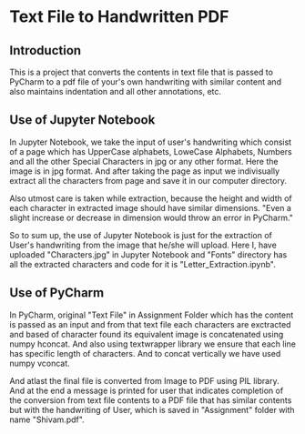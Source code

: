 # Text File to Handwritten PDF
## Introduction
This is a project that converts the contents in text file that is passed to PyCharm to a pdf file of your's own handwriting with similar content and also maintains indentation and all other annotations, etc.

## Use of Jupyter Notebook
In Jupyter Notebook, we take the input of user's handwriting which consist of a page which has UpperCase alphabets, LoweCase Alphabets, Numbers and all the other Special Characters in jpg or any other format. Here the image is in jpg format.
And after taking the page as input we indivisually extract all the characters from page and save it in our computer directory. 

Also utmost care is taken while extraction, because the height and width of each character in extracted image should have similar dimensions. "Even a slight increase or decrease in dimension would throw an error in PyCharm."

So to sum up, the use of Jupyter Notebook is just for the extraction of User's handwriting from the image that he/she will upload. Here I, have uploaded "Characters.jpg" in Jupyter Notebook and "Fonts" directory has all the extracted characters and code for it is "Letter_Extraction.ipynb".

## Use of PyCharm
In PyCharm, original "Text File" in Assignment Folder which has the content is passed as an input and from that text file each characters are exctracted and based of character found its equivalent image is concatenated using numpy hconcat. And also using textwrapper library we ensure that each line has specific length of characters. And to concat vertically we have used numpy vconcat. 

And atlast the final file is converted from Image to PDF using PIL library. And at the end a message is printed for user that indicates completion of the conversion from text file contents to a PDF file that has similar contents but with the handwriting of User, which is saved in "Assignment" folder with name "Shivam.pdf".
